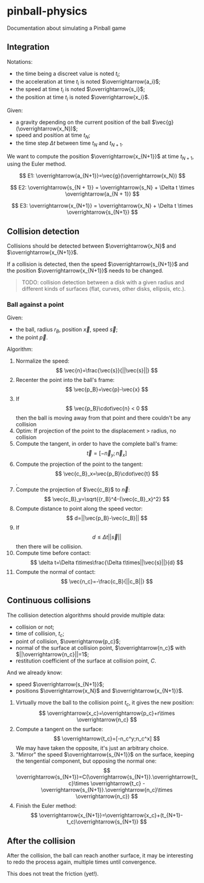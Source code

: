 # pinball-physics
 Documentation about simulating a Pinball game

## Integration

Notations:
- the time being a discreet value is noted $t_i$;
- the acceleration at time $t_i$ is noted $\overrightarrow{a_i}$;
- the speed at time $t_i$ is noted $\overrightarrow{s_i}$;
- the position at time $t_i$ is noted $\overrightarrow{x_i}$.

Given:
- a gravity depending on the current position of the ball $\vec{g}(\overrightarrow{x_N})$;
- speed and position at time $t_N$;
- the time step $\Delta t$ between time $t_N$ and $t_{N+1}$.

We want to compute the position $\overrightarrow{x_{N+1}}$ at time $t_{N+1}$, using the Euler method.

$$ E1: \overrightarrow{a_{N+1}}=\vec{g}(\overrightarrow{x_N}) $$

$$ E2: \overrightarrow{s_{N + 1}} = \overrightarrow{s_N} + \Delta t \times \overrightarrow{a_{N + 1}} $$

$$ E3: \overrightarrow{x_{N+1}} = \overrightarrow{x_N} + \Delta t \times \overrightarrow{s_{N+1}} $$

## Collision detection

Collisions should be detected between $\overrightarrow{x_N}$ and $\overrightarrow{x_{N+1}}$.

If a collision is detected, then the speed $\overrightarrow{s_{N+1}}$ and the position $\overrightarrow{x_{N+1}}$ needs to be changed.

> TODO: collision detection between a disk with a given radius and different kinds of surfaces (flat, curves, other disks, ellipsis, etc.).

### Ball against a point

Given:
- the ball, radius $r_B$, position $\overrightarrow{x}$, speed $\overrightarrow{s}$;
- the point $\vec{p}$.

Algorithm:
1. Normalize the speed: $$ \vec{n}=\frac{\vec{s}}{||\vec{s}||} $$
1. Recenter the point into the ball's frame: $$ \vec{p_B}=\vec{p}-\vec{x} $$
1. If $$ \vec{p_B}\cdot\vec{n} < 0 $$ then the ball is moving away from that point and there couldn't be any collision
1. Optim: If projection of the point to the displacement > radius, no collision
1. Compute the tangent, in order to have the complete ball's frame: $$ \vec{t}=[-\vec{n}_y; \vec{n}_x] $$
1. Compute the projection of the point to the tangent: $$ \vec{c_B}_x=\vec{p_B}\cdot\vec{t} $$.
1. Compute the projection of $\vec{c_B}$ to $\vec{n}$: $$ \vec{c_B}_y=\sqrt{{r_B}^4-{\vec{c_B}_x}^2} $$
1. Compute distance to point along the speed vector: $$ d=||\vec{p_B}-\vec{c_B}|| $$
1. If $$ d \le \Delta t||\vec{s}|| $$ then there will be collision.
1. Compute time before contact: $$ \delta t=\Delta t\times\frac{\Delta t\times||\vec{s}||}{d} $$
1. Compute the normal of contact: $$ \vec{n_c}=-\frac{c_B}{||c_B||} $$

## Continuous collisions

The collision detection algorithms should provide multiple data:
- collision or not;
- time of collision, $t_c$;
- point of collision, $\overrightarrow{p_c}$;
- normal of the surface at collision point, $\overrightarrow{n_c}$ with $||\overrightarrow{n_c}||=1$;
- restitution coefficient of the surface at collision point, $C$.

And we already know:
- speed $\overrightarrow{s_{N+1}}$;
- positions $\overrightarrow{x_N}$ and $\overrightarrow{x_{N+1}}$.

1. Virtually move the ball to the collision point $t_c$, it gives the new position:
   $$ \overrightarrow{x_c}=\overrightarrow{p_c}+r\times \overrightarrow{n_c} $$
2. Compute a tangent on the surface:
   $$ \overrightarrow{t_c}=[-n_c^y;n_c^x] $$
   We may have taken the opposite, it's just an arbitrary choice.
3. "Mirror" the speed $\overrightarrow{s_{N+1}}$ on the surface, keeping the tengential component, but opposing the normal one:
   $$ \overrightarrow{s_{N+1}}=C(\overrightarrow{s_{N+1}}.\overrightarrow{t_c}\times \overrightarrow{t_c} - \overrightarrow{s_{N+1}}.\overrightarrow{n_c}\times \overrightarrow{n_c}) $$
4. Finish the Euler method:
   $$ \overrightarrow{x_{N+1}}=\overrightarrow{x_c}+(t_{N+1}-t_c)\overrightarrow{s_{N+1}} $$

## After the collision

After the collision, the ball can reach another surface, it may be interesting to redo the process again, multiple times until convergence.

This does not treat the friction (yet!).
